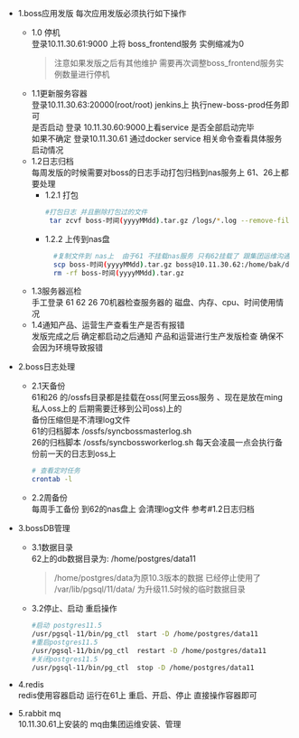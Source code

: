 - 1.boss应用发版
  每次应用发版必须执行如下操作
  - 1.0 停机   
    登录10.11.30.61:9000 上将 boss_frontend服务 实例缩减为0   
    > 注意如果发版之后有其他维护 需要再次调整boss_frontend服务实例数量进行停机  
  - 1.1更新服务容器    
    登录10.11.30.63:20000(root/root) jenkins上 执行new-boss-prod任务即可   
    是否启动 登录 10.11.30.60:9000上看service 是否全部启动完毕          
    如果不确定 登录10.11.30.61 通过docker service 相关命令查看具体服务启动情况    
  - 1.2日志归档     
    每周发版的时候需要对boss的日志手动打包归档到nas服务上 61、26上都要处理  
    - 1.2.1 打包
      ```bash
      #打包日志 并且删除打包过的文件 
       tar zcvf boss-时间(yyyyMMdd).tar.gz /logs/*.log --remove-files
      ```
    - 1.2.2 上传到nas盘  
      ```bash
        #复制文件到 nas上  由于61 不挂载nas服务 只有62挂载了 跟集团运维沟通过采用这种方式保存log   
        scp boss-时间(yyyyMMdd).tar.gz boss@10.11.30.62:/home/bak/data.bak/bosslog/boss-时间(yyyyMMdd).tar.gz
        rm -rf boss-时间(yyyyMMdd).tar.gz
      ```       
  - 1.3服务器巡检       
     手工登录 61 62 26 70机器检查服务器的 磁盘、内存、cpu、时间使用情况 
  - 1.4通知产品、运营生产查看生产是否有报错       
     发版完成之后 确定都启动之后通知 产品和运营进行生产发版检查 确保不会因为环境导致报错     
- 2.boss日志处理  
  - 2.1天备份         
    61和26 的/ossfs目录都是挂载在oss(阿里云oss服务 、现在是放在ming私人oss上的 后期需要迁移到公司oss)上的       
    备份压缩但是不清理log文件     
    61的归档脚本 /ossfs/syncbossmasterlog.sh   
    26的归档脚本 /ossfs/syncbossworkerlog.sh 
    每天会凌晨一点会执行备份前一天的日志到oss上
    ```bash
    # 查看定时任务     
    crontab -l 
    ```
  - 2.2周备份    
    每周手工备份 到62的nas盘上 会清理log文件    参考#1.2日志归档 
    
- 3.bossDB管理   
  - 3.1数据目录    
    62上的db数据目录为: /home/postgres/data11  
    > /home/postgres/data为原10.3版本的数据 已经停止使用了  /var/lib/pgsql/11/data/ 为升级11.5时候的临时数据目录 
  - 3.2停止、启动 重启操作   
    ```bash
    #启动 postgres11.5
    /usr/pgsql-11/bin/pg_ctl  start -D /home/postgres/data11
    #重启postgres11.5
    /usr/pgsql-11/bin/pg_ctl  restart -D /home/postgres/data11
    #关闭postgres11.5  
    /usr/pgsql-11/bin/pg_ctl  stop -D /home/postgres/data11
    ```
    
- 4.redis   
  redis使用容器启动 运行在61上 重启、开启、停止 直接操作容器即可  
- 5.rabbit mq      
  10.11.30.61上安装的  mq由集团运维安装、管理
           